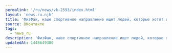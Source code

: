 ```yaml
---
permalink: '/ru/news/vk-2593/index.html'
layout: 'news.ru.njk'
title: 'ФизФак, наше спортивное направление ищет людей, которые хотят играть в бадминтон.   Знаете прав…'
source: ВКонтакте
tags:
  - news_ru
description: 'ФизФак, наше спортивное направление ищет людей, которые хотят играть в бадминтон.   Знаете прав…'
updatedAt: 1448649380
---
```

